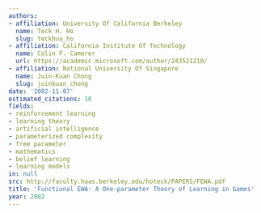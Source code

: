```yaml
---
authors:
- affiliation: University Of California Berkeley
  name: Teck H. Ho
  slug: teckhua_ho
- affiliation: California Institute Of Technology
  name: Colin F. Camerer
  url: https://academic.microsoft.com/author/243521210/
- affiliation: National University Of Singapore
  name: Juin-Kuan Chong
  slug: juinkuan_chong
date: '2002-11-07'
estimated_citations: 18
fields:
- reinforcement learning
- learning theory
- artificial intelligence
- parameterized complexity
- free parameter
- mathematics
- belief learning
- learning models
in: null
src: http://faculty.haas.berkeley.edu/hoteck/PAPERS/FEWA.pdf
title: 'Functional EWA: A One-parameter Theory of Learning in Games'
year: 2002
---
```

